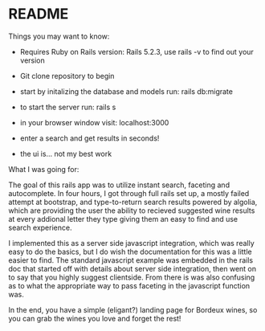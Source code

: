 # README

Things you may want to know:

* Requires Ruby on Rails version: Rails 5.2.3, use rails -v to find out your version

* Git clone repository to begin

* start by initalizing the database and models run: rails db:migrate

* to start the server run: rails s 

* in your browser window visit: localhost:3000

* enter a search and get results in seconds! 

* the ui is... not my best work

What I was going for:

The goal of this rails app was to utilize instant search, faceting and autocomplete. In four hours, I got through full rails set up, a mostly failed attempt at bootstrap, and type-to-return search results powered by algolia, which are providing the user the ability to recieved suggested wine results at every addional letter they type giving them an easy to find and use search experience. 

I implemented this as a server side javascript integration, which was really easy to do the basics, but I do wish the documentation for this was a little easier to find. The standard javascript example was embedded in the rails doc that started off with details about server side integration, then went on to say that you highly suggest clientside. From there is was also confusing as to what the appropriate way to pass faceting in the javascript function was. 

In the end, you have a simple (eligant?) landing page for Bordeux wines, so you can grab the wines you love and forget the rest! 
